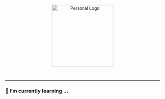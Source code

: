 <p align="center">
  <img src="https://383bb7d6682d281a381f00d776f6dfc5.io.log.br/jurassi-cc_logo-git-200px.png" alt="Personal Logo" height="200">
</p></br>

*****

### 🌱 I’m currently learning ...

<!--
**samuel-lope/samuel-lope** is a ✨ _special_ ✨ repository because its `README.md` (this file) appears on your GitHub profile.

Here are some ideas to get you started:

- 🔭 I’m currently working on ...
- 🌱 I’m currently learning ...
- 👯 I’m looking to collaborate on ...
- 🤔 I’m looking for help with ...
- 💬 Ask me about ...
- 📫 How to reach me: ...
- 😄 Pronouns: ...
- ⚡ Fun fact: ...
-->
